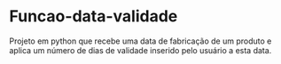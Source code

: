 # Funcao-data-validade
Projeto em python que recebe uma data de fabricação de um produto e aplica um número de dias de validade inserido pelo usuário a esta data.
